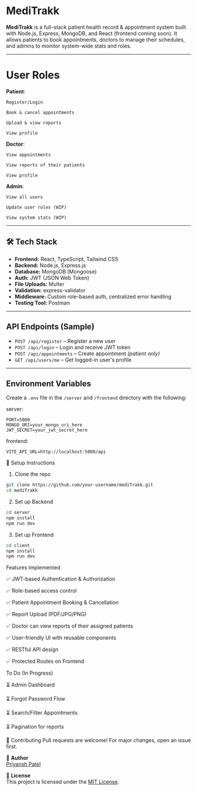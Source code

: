 # MediTrakk

**MediTrakk** is a full-stack patient health record & appointment system built with Node.js, Express, MongoDB, and React (frontend coming soon). It allows patients to book appointments, doctors to manage their schedules, and admins to monitor system-wide stats and roles.


---

# User Roles
**Patient**:

    Register/Login

    Book & cancel appointments

    Upload & view reports

    View profile

**Doctor**:

    View appointments

    View reports of their patients

    View profile

**Admin**:

    View all users
    
    Update user roles (WIP)
    
    View system stats (WIP)

---

## 🛠 Tech Stack

- **Frontend:**  React, TypeScript, Tailwind CSS
- **Backend:** Node.js, Express.js
- **Database:** MongoDB (Mongoose)
- **Auth:** JWT (JSON Web Token)
- **File Uploads:** Multer
- **Validation:** express-validator
- **Middleware:** Custom role-based auth, centralized error handling
- **Testing Tool:** Postman

---

## API Endpoints (Sample)

- `POST /api/register` – Register a new user
- `POST /api/login` – Login and receive JWT token
- `POST /api/appointments` – Create appointment *(patient only)*
- `GET /api/users/me` – Get logged-in user's profile

---

## Environment Variables

Create a `.env` file in the `/server` and `/frontend` directory with the following:

server:
```env
PORT=5000
MONGO_URI=your_mongo_uri_here
JWT_SECRET=your_jwt_secret_here
```

frontend:
```
VITE_API_URL=http://localhost:5000/api
```


🚀 Setup Instructions

1. Clone the repo
```bash
git clone https://github.com/your-username/mediTrakk.git
cd mediTrakk
```
2. Set up Backend
```bash
cd server
npm install
npm run dev
```
3. Set up Frontend
```bash
cd client
npm install
npm run dev
```


Features Implemented

✅ JWT-based Authentication & Authorization

✅ Role-based access control

✅ Patient Appointment Booking & Cancellation

✅ Report Upload (PDF/JPG/PNG)

✅ Doctor can view reports of their assigned patients

✅ User-friendly UI with reusable components

✅ RESTful API design

✅ Protected Routes on Frontend


 To Do (In Progress)

⏳ Admin Dashboard

⏳ Forgot Password Flow

⏳ Search/Filter Appointments

⏳ Pagination for reports

🤝 Contributing
Pull requests are welcome! For major changes, open an issue first.

👤 **Author**  
[Priyansh Patel](https://www.linkedin.com/in/priyansh-patel-091b3824b/)




📄 **License**  
This project is licensed under the [MIT License](https://opensource.org/licenses/MIT).

